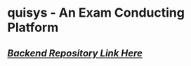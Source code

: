 # quisys - An Exam Conducting Platform


## [***Backend Repository Link Here***](https://github.com/samyakj2307/quisys-backend)
